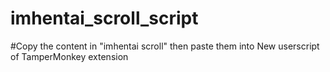 # imhentai_scroll_script

#Copy the content in "imhentai scroll" then paste them into New userscript of TamperMonkey extension
